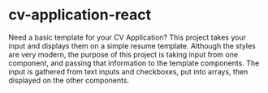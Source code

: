 # cv-application-react

Need a basic template for your CV Application? 
This project takes your input and displays them on a simple resume template. Although the styles are very modern, the purpose of this project is taking input from 
one component, and passing that information to the template components. The input is gathered from text inputs and checkboxes, put into arrays, then displayed on 
the other components. 
